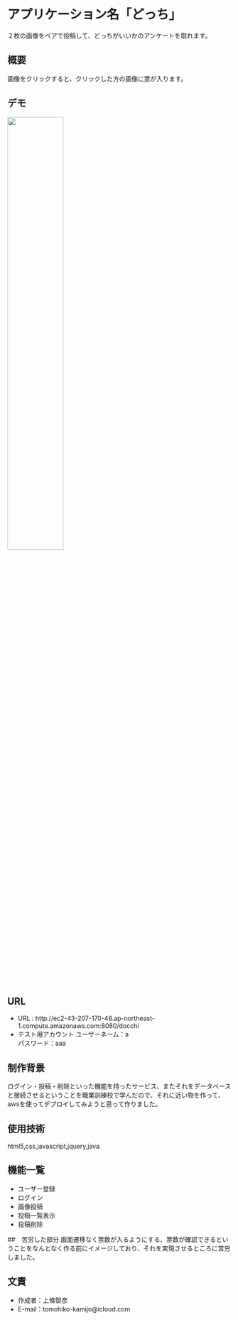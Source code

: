 # アプリケーション名「どっち」
２枚の画像をペアで投稿して、どっちがいいかのアンケートを取れます。

## 概要
画像をクリックすると、クリックした方の画像に票が入ります。

## デモ
<img src="https://github.com/tmhk10/docchi/assets/100889070/af205c59-8db4-47ba-ab41-65253e610990" width="50%">

## URL
<ul>
<li>URL : http://ec2-43-207-170-48.ap-northeast-1.compute.amazonaws.com:8080/docchi
<li>テスト用アカウント   ユーザーネーム：a<br> パスワード：aaa
</ul>

## 制作背景
ログイン・投稿・削除といった機能を持ったサービス、またそれをデータベースと接続させるということを職業訓練校で学んだので、それに近い物を作って、awsを使ってデプロイしてみようと思って作りました。

## 使用技術
html5,css,javascript,jquery,java

## 機能一覧
<ul>
  <li>ユーザー登録
  <li>ログイン
  <li>画像投稿
  <li>投稿一覧表示
  <li>投稿削除
</ul>

##　苦労した部分
画面遷移なく票数が入るようにする、票数が確認できるということをなんとなく作る前にイメージしており、それを実現させるところに苦労しました。

## 文責
<ul>
<li>作成者：上條智彦<br>
<li>E-mail：tomohiko-kamijo@icloud.com<br>
</ul>

